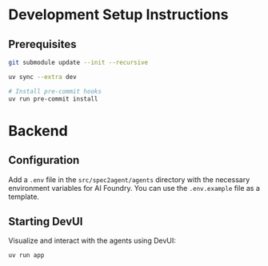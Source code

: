 # Development Setup Instructions

## Prerequisites

```bash
git submodule update --init --recursive

uv sync --extra dev

# Install pre-commit hooks
uv run pre-commit install
```

# Backend

## Configuration

Add a `.env` file in the `src/spec2agent/agents` directory with the necessary environment variables for AI Foundry. You can use the `.env.example` file as a template.

## Starting DevUI

Visualize and interact with the agents using DevUI:

```bash
uv run app
```
